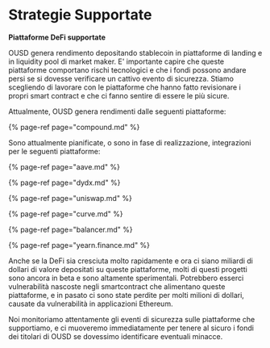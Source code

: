 # Strategie Supportate

**Piattaforme DeFi supportate**

OUSD genera rendimento depositando stablecoin in piattaforme di landing e in liquidity pool di market maker. E' importante capire che queste piattaforme comportano rischi tecnologici e che i fondi possono andare persi se si dovesse verificare un cattivo evento di sicurezza. Stiamo scegliendo di lavorare con le piattaforme che hanno fatto revisionare i propri smart contract e che ci fanno sentire di essere le più sicure.

Attualmente, OUSD genera rendimenti dalle seguenti piattaforme:

{% page-ref page="compound.md" %}

Sono attualmente pianificate, o sono in fase di realizzazione, integrazioni per le seguenti piattaforme:

{% page-ref page="aave.md" %}

{% page-ref page="dydx.md" %}

{% page-ref page="uniswap.md" %}

{% page-ref page="curve.md" %}

{% page-ref page="balancer.md" %}

{% page-ref page="yearn.finance.md" %}

Anche se la DeFi sia cresciuta molto rapidamente e ora ci siano miliardi di dollari di valore depositati su queste piattaforme, molti di questi progetti sono ancora in beta e sono altamente sperimentali. Potrebbero esserci vulnerabilità nascoste negli smartcontract che alimentano queste piattaforme, e in pasato ci sono state perdite per molti milioni di dollari, causate da vulnerabilità in applicazioni Ethereum.

Noi monitoriamo attentamente gli eventi di sicurezza sulle piattaforme che supportiamo, e ci muoveremo immediatamente per tenere al sicuro i fondi dei titolari di OUSD se dovessimo identificare eventuali minacce.



